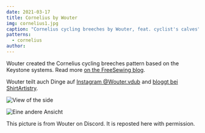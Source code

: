 ```yaml
---
date: 2021-03-17
title: Cornelius by Wouter
img: cornelius1.jpg
caption: "Cornelius cycling breeches by Wouter, feat. cyclist's calves"
patterns:
  - cornelius
author:
---
```


Wouter created the Cornelius cycling breeches pattern based on the Keystone systems. Read more [on the FreeSewing blog](https://freesewing.org/blog/cornelius-cycling-breeches/).

Wouter teilt auch Dinge auf [Instagram @Wouter.vdub](https://www.instagram.com/Wouter.vdub/) and [bloggt bei ShirtArtistry](https://shirtartistry.blog/).

![View of the side](cornelius2.jpg)

![Eine andere Ansicht](cornelius3.jpg)

<Note>

This picture is from Wouter on Discord. It is reposted here with permission.

</Note>

